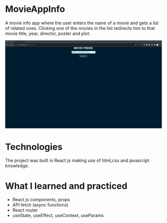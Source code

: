 # MovieAppInfo

A movie info app where the user enters the name of a movie and gets a list of related ones. 
Clicking one of the movies in the list redirects him to that movie title, year, director, poster and plot.

![Alt Text](MovieApp.gif)

# Technologies

The project was built in React js making use of html,css and javascript knowledge.


# What I learned and practiced 

- React js components, props
- API fetch (async functions)
- React router
- useState, useEffect, useContext, useParams
